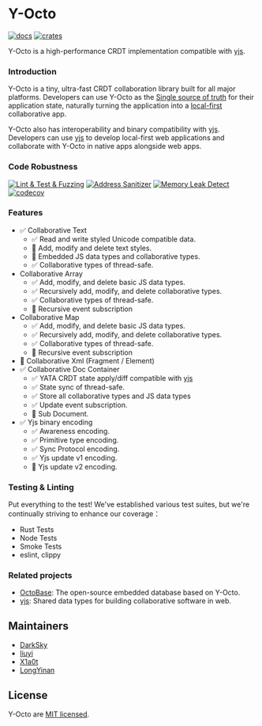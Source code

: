 # Y-Octo

[![docs]](https://docs.rs/crate/y-octo)
[![crates]](https://crates.io/crates/y-octo)

Y-Octo is a high-performance CRDT implementation compatible with [yjs].

### Introduction

Y-Octo is a tiny, ultra-fast CRDT collaboration library built for all major platforms. Developers can use Y-Octo as the [Single source of truth](https://en.wikipedia.org/wiki/Single_source_of_truth) for their application state, naturally turning the application into a [local-first](https://www.inkandswitch.com/local-first/) collaborative app.

Y-Octo also has interoperability and binary compatibility with [yjs]. Developers can use [yjs] to develop local-first web applications and collaborate with Y-Octo in native apps alongside web apps.

### Code Robustness

[![Lint & Test & Fuzzing]](https://github.com/toeverything/y-octo/actions/workflows/y-octo.yml)
[![Address Sanitizer]](https://github.com/toeverything/y-octo/actions/workflows/asan.yml)
[![Memory Leak Detect]](https://github.com/toeverything/y-octo/actions/workflows/memory-test.yml)
[![codecov]](https://codecov.io/gh/toeverything/y-octo)

### Features

- ✅ Collaborative Text
  - ✅ Read and write styled Unicode compatible data.
  - 🚧 Add, modify and delete text styles.
  - 🚧 Embedded JS data types and collaborative types.
  - ✅ Collaborative types of thread-safe.
- Collaborative Array
  - ✅ Add, modify, and delete basic JS data types.
  - ✅ Recursively add, modify, and delete collaborative types.
  - ✅ Collaborative types of thread-safe.
  - 🚧 Recursive event subscription
- Collaborative Map
  - ✅ Add, modify, and delete basic JS data types.
  - ✅ Recursively add, modify, and delete collaborative types.
  - ✅ Collaborative types of thread-safe.
  - 🚧 Recursive event subscription
- 🚧 Collaborative Xml (Fragment / Element)
- ✅ Collaborative Doc Container
  - ✅ YATA CRDT state apply/diff compatible with [yjs]
  - ✅ State sync of thread-safe.
  - ✅ Store all collaborative types and JS data types
  - ✅ Update event subscription.
  - 🚧 Sub Document.
- ✅ Yjs binary encoding
  - ✅ Awareness encoding.
  - ✅ Primitive type encoding.
  - ✅ Sync Protocol encoding.
  - ✅ Yjs update v1 encoding.
  - 🚧 Yjs update v2 encoding.

### Testing & Linting

Put everything to the test! We've established various test suites, but we're continually striving to enhance our coverage：

- Rust Tests
- Node Tests
- Smoke Tests
- eslint, clippy

### Related projects

- [OctoBase]: The open-source embedded database based on Y-Octo.
- [yjs]: Shared data types for building collaborative software in web.

## Maintainers

- [DarkSky](https://github.com/darkskygit)
- [liuyi](https://github.com/forehalo)
- [X1a0t](https://github.com/thorseraq)
- [LongYinan](https://github.com/Brooooooklyn)

## License

Y-Octo are [MIT licensed].

[codecov]: https://codecov.io/gh/toeverything/y-octo/graph/badge.svg?token=9AQY5Q1BYH
[crates]: https://img.shields.io/crates/v/y-octo.svg
[docs]: https://img.shields.io/crates/v/y-octo.svg
[yjs]: https://github.com/yjs/yjs
[Lint & Test & Fuzzing]: https://github.com/toeverything/y-octo/actions/workflows/y-octo.yml/badge.svg
[Address Sanitizer]: https://github.com/toeverything/y-octo/actions/workflows/y-octo-asan.yml/badge.svg
[Memory Leak Detect]: https://github.com/toeverything/y-octo/actions/workflows/y-octo-memory-test.yml/badge.svg
[OctoBase]: https://github.com/toeverything/octobase
[BlockSuite]: https://github.com/toeverything/blocksuite
[AFFiNE]: https://github.com/toeverything/affine
[MIT licensed]: ./LICENSE
